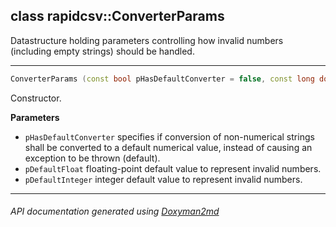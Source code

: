 ## class rapidcsv::ConverterParams

Datastructure holding parameters controlling how invalid numbers (including empty strings) should be handled.  

---

```c++
ConverterParams (const bool pHasDefaultConverter = false, const long double pDefaultFloat = std::numeric_limits<long double>::signaling_NaN(), const long long pDefaultInteger = 0)
```
Constructor. 

**Parameters**
- `pHasDefaultConverter` specifies if conversion of non-numerical strings shall be converted to a default numerical value, instead of causing an exception to be thrown (default). 
- `pDefaultFloat` floating-point default value to represent invalid numbers. 
- `pDefaultInteger` integer default value to represent invalid numbers. 

---

###### API documentation generated using [Doxyman2md](https://github.com/d99kris/doxyman2md)

